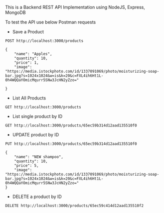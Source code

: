 This is a Backend REST API Implementation using NodeJS, Express, MongoDB

To test the API use below Postman requests

- Save a Product 
```
POST http://localhost:3000/products

{
    "name": "Apples",
    "quantity": 10,
    "price": 1,
    "image": "https://media.istockphoto.com/id/1337091069/photo/moisturizing-soap-bar.jpg?s=1024x1024&w=is&k=20&c=FXL4ih6Ht1L-0h4WQQaYOmicMqurr5SNw3JcHN2yZzo="

}
```
- List All Products
```
GET http://localhost:3000/products
```
- List single product by ID
```
GET http://localhost:3000/products/65ec59b314d12aad135510f0
```
- UPDATE product by ID
```
PUT http://localhost:3000/products/65ec59b314d12aad135510f0

{
    "name": "NEW shampoo",
    "quantity": 10,
    "price": 5,
    "image": "https://media.istockphoto.com/id/1337091069/photo/moisturizing-soap-bar.jpg?s=1024x1024&w=is&k=20&c=FXL4ih6Ht1L-0h4WQQaYOmicMqurr5SNw3JcHN2yZzo="
}

```

- DELETE a product by ID
```
DELETE http://localhost:3000/products/65ec59c414d12aad135510f2
```
